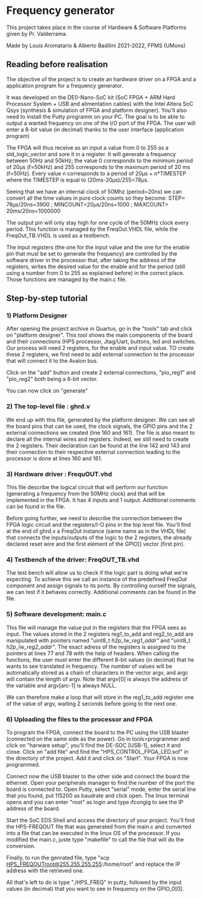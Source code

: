 # Frequency generator

This project takes place in the course of Hardware & Software Platforms given by Pr. Valderrama.

Made by Louis Aromatario & Alberto Badilini
2021-2022, FPMS (UMons)

## Reading before realisation

The objective of the project is to create an hardware driver on a FPGA and a application program for a frequency generator.

It was developed on the DE0-Nano-SoC kit (SoC FPGA + ARM Hard Processor System + USB and alimentation cables) with the Intel Altera SoC Qsys (synthesis & simulation of FPGA and platform designer). You'll also need to install the Putty programm on your PC.
The goal is to be able to output a wanted frequency on one of the I/O port of the FPGA. The user will enter a 8-bit value (in decimal) thanks to the user interface (application program)

The FPGA will thus receive as an input a value from 0 to 255 as a std_logic_vector and sore it in a register. It will generate a frequency between 50Hz and 50kHz; the value 0 corresponds to the minimum period of 20µs (f=50kHz) and 255 corresponds to the maximum period of 20 ms (f=50Hz). Every value n corresponds to a period of 20µs + n*TIMESTEP where the TIMESTEP is equal to (20ms-20µs)/255=78µs.

Seeing that we have an internal clock of 50Mhz (period=20ns) we can convert all the time values in pure clock counts so they become:
STEP= 78µs/20ns=3900 ;
MINCOUNT=20µs/20ns=1000 ;
MAXCOUNT= 20ms/20ns=1000000

The output pin will only stay high for one cycle of the 50MHz clock every period. This function is managed by the FreqOut.VHDL file, while the FreqOut_TB.VHDL is used as a testbench.

The input registers (the one for the input value and the one for the enable pin that must be set to generate the frequency) are controlled by the software driver in the processor that, after taking the address of the registers, writes the desired value for the enable and for the period (still using a number from 0 to 255 as explained before) in the correct place. Those functions are managed by the main.c file.

## Step-by-step tutorial

### 1) Platform Designer 

After opening the project archive in Quartus, go in the "tools" tab and click on "platform designer". This tool shows the main components of the board and their connections (HPS processor, Jtag/Uart, buttons, led and switches. Our process will need 2 registers, for the enable and input value. TO create these 2 registers, we first need to add external connection to the processor that will connect it to the Avalon bus. 

Click on the "add" button and create 2 external connections, "pio_reg1" and "pio_reg2" both being a 8-bit vector.

You can now click on "generate"

### 2) The top-level file : ghrd.v

We end up with this file, generated by the platform designer. We can see all the board pins that can be used, the clock signals, the GPIO pins and the 2 external connections we created (line 160 and 161). The file is also meant to declare all the internal wires and registers. Indeed, we still need to create the 2 registers. Their declaration can be found at the line 142 and 143 and their connection to their respective external connection leading to the processor is done at lines 160 and 161.

### 3) Hardware driver : FrequOUT.vhd

This file describe the logical circuit that will perform our function (generating a frequency from the 50MHz clock) and that will be implemented in the FPGA. It has 4 inputs and 1 output. Additional comments can be found in the file.

Before going further, we need to describe the connection between the FPGA logic circuit and the registers/I-O pins in the top level file. You'll find at the end of ghrd.v a FreqOut instance (same name as in the VHDL file) that connects the inputs/outputs of the logic to the 2 registers, the already declared reset wire and the first element of the GPIO[] vector (first pin).

### 4) Testbench of the driver: FreqOUT_TB.vhd

The test bench will allow us to check if the logic part is doing what we're expecting. To achieve this we call an instance of the predefined FreqOut component and assign signals to its ports. By controlling ourself the signals, we can test if it behaves correctly. Additional comments can be found in the file.

### 5) Software development: main.c

This file will manage the value put in the registers that the FPGA sees as input. The values stored in the 2 registers reg1_to_add and reg2_to_add are manipulated with pointers named "uint8_t *h2p_lw_reg1_addr"* and "uint8_t *h2p_lw_reg2_addr"*. The exact adress of the registers is assigned to the pointers at lines 77 and 78 with the help of headers. When calling the functions, the user must enter the different 8-bit values (in decimal) that he wants to see translated in frequency. The number of values will be automatically stored as a chain of characters in the vector argv, and argc will contain the length of argv. Note that argv[0] is always the address of the variable and argv[arc-1] is always NULL.

We can therefore make a loop that will store in the reg1_to_add register one of the value of argv, waiting 2 seconds before going to the next one.

### 6) Uploading the files to the processor and FPGA

To program the FPGA, connect the board to the PC using the USB blaster (connected on the same side as the power). Go in tools>programmer and click on "harware setup", you'll find the DE-SOC [USB-1], select it and close. Click on "add file" and find the "HPS_CONTROL_FPGA_LED.sof" in the directory of the project. Add it and click on "Start". Your FPGA is now programmed.

Connect now the USB blaster to the other side and connect the board the ethernet. Open your peripherals manager to find the number of the port the board is connected to. Open Putty, select "serial" mode, enter the serial line that you found, put 115200 as baudrate and click open. The linux terminal opens and you can enter "root" as login and type ifcongig to see the IP address of the board.

Start the SoC EDS Shell and access the directory of your project. You'll find the HPS-FREQOUT file that was generated from the main.c and converted into a file that can be executed in the linux OS of the processor. If you modified the main.c, juste type "makefile" to call the file that will do the conversion.

Finally, to run the genrated file, type "scp HPS_FREQOUTroot@255.255.255.255:/home/root" and replace the IP address with the retrieved one.

All that's left to do is type "./HPS_FREQ" in putty, followed by the input values (in decimal) that you want to see in frequency on the GPIO_0[0].




